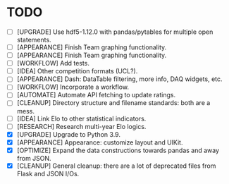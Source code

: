 # TODO

- [ ] [UPGRADE] Use hdf5-1.12.0 with pandas/pytables for multiple open statements.
- [ ] [APPEARANCE] Finish Team graphing functionality.
- [ ] [APPEARANCE] Finish Team graphing functionality.
- [ ] [WORKFLOW] Add tests.
- [ ] [IDEA] Other competition formats (UCL?).
- [ ] [APPEARANCE] Dash: DataTable filtering, more info, DAQ widgets, etc.
- [ ] [WORKFLOW] Incorporate a workflow.
- [ ] [AUTOMATE] Automate API fetching to update ratings.
- [ ] [CLEANUP] Directory structure and filename standards: both are a mess.
- [ ] [IDEA] Link Elo to other statistical indicators.
- [ ] [RESEARCH] Research multi-year Elo logics.
- [x] [UPGRADE] Upgrade to Python 3.9.
- [x] [APPEARANCE] Appearance: customize layout and UIKit.
- [x] [OPTIMIZE] Expand the data constructions towards pandas and away from JSON.
- [x] [CLEANUP] General cleanup: there are a lot of deprecated files from Flask and JSON I/Os.
